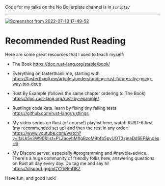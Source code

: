 Code for my talks on the No Boilerplate channel is in `scripts/`

---

[![Screenshot from 2022-07-13 17-49-52](https://user-images.githubusercontent.com/114097/178788174-86a6e745-a5cb-4d0c-820f-85cedfe9618d.png)](https://www.youtube.com/c/NoBoilerplate)

# Recommended Rust Reading

Here are some great resources that I used to teach myself:

- The Book
https://doc.rust-lang.org/stable/book/

- Everything on fasterthanli.me, starting with
https://fasterthanli.me/articles/understanding-rust-futures-by-going-way-too-deep

- Rust By Example (follows the same chapter ordering to The Book)
https://doc.rust-lang.org/rust-by-example/

- Rustlings code kata, learn by fixing tiny failing tests
https://github.com/rust-lang/rustlings

- My video series on Rust (of course!) playlist here, watch RUST-6 first (my recommended set up) and then the rest in any order:
https://www.youtube.com/watch?v=ifaLk5v3W90&list=PLZaoyhMXgBzoM9bfb5pyUOT3zjnaDdSEP&index=6

- My Discord server, especially #programming and #newbie-advice. There's a huge community of friendly folks here, answering questions on Rust all day every day. Do tag me and say hi!
https://discord.gg/mCY2bBmDKZ

Have fun, and good luck!
